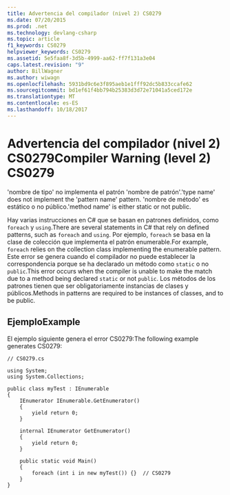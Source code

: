 ```yaml
---
title: Advertencia del compilador (nivel 2) CS0279
ms.date: 07/20/2015
ms.prod: .net
ms.technology: devlang-csharp
ms.topic: article
f1_keywords: CS0279
helpviewer_keywords: CS0279
ms.assetid: 5e5faa8f-3d5b-4999-aa62-ff7f131a3e04
caps.latest.revision: "9"
author: BillWagner
ms.author: wiwagn
ms.openlocfilehash: 5931bd9c6e3f895aeb1e1fff92dc5b833ccafe62
ms.sourcegitcommit: bd1ef61f4bb794b25383d3d72e71041a5ced172e
ms.translationtype: MT
ms.contentlocale: es-ES
ms.lasthandoff: 10/18/2017
---
```

# <a name="compiler-warning-level-2-cs0279"></a><span data-ttu-id="0d7f1-102">Advertencia del compilador (nivel 2) CS0279</span><span class="sxs-lookup"><span data-stu-id="0d7f1-102">Compiler Warning (level 2) CS0279</span></span>
<span data-ttu-id="0d7f1-103">'nombre de tipo' no implementa el patrón 'nombre de patrón'.</span><span class="sxs-lookup"><span data-stu-id="0d7f1-103">'type name' does not implement the 'pattern name' pattern.</span></span> <span data-ttu-id="0d7f1-104">'nombre de método' es estático o no público.</span><span class="sxs-lookup"><span data-stu-id="0d7f1-104">'method name' is either static or not public.</span></span>  
  
 <span data-ttu-id="0d7f1-105">Hay varias instrucciones en C# que se basan en patrones definidos, como `foreach` y `using`.</span><span class="sxs-lookup"><span data-stu-id="0d7f1-105">There are several statements in C# that rely on defined patterns, such as `foreach` and `using`.</span></span> <span data-ttu-id="0d7f1-106">Por ejemplo, `foreach` se basa en la clase de colección que implementa el patrón enumerable.</span><span class="sxs-lookup"><span data-stu-id="0d7f1-106">For example, `foreach` relies on the collection class implementing the enumerable pattern.</span></span> <span data-ttu-id="0d7f1-107">Este error se genera cuando el compilador no puede establecer la correspondencia porque se ha declarado un método como `static` o no `public`.</span><span class="sxs-lookup"><span data-stu-id="0d7f1-107">This error occurs when the compiler is unable to make the match due to a method being declared `static` or not `public`.</span></span> <span data-ttu-id="0d7f1-108">Los métodos de los patrones tienen que ser obligatoriamente instancias de clases y públicos.</span><span class="sxs-lookup"><span data-stu-id="0d7f1-108">Methods in patterns are required to be instances of classes, and to be public.</span></span>  
  
## <a name="example"></a><span data-ttu-id="0d7f1-109">Ejemplo</span><span class="sxs-lookup"><span data-stu-id="0d7f1-109">Example</span></span>  
 <span data-ttu-id="0d7f1-110">El ejemplo siguiente genera el error CS0279:</span><span class="sxs-lookup"><span data-stu-id="0d7f1-110">The following example generates CS0279:</span></span>  
  
```  
// CS0279.cs  
  
using System;  
using System.Collections;  
  
public class myTest : IEnumerable  
{  
    IEnumerator IEnumerable.GetEnumerator()  
    {  
        yield return 0;  
    }  
  
    internal IEnumerator GetEnumerator()  
    {  
        yield return 0;  
    }  
  
    public static void Main()  
    {  
        foreach (int i in new myTest()) {}  // CS0279  
    }  
}  
```

